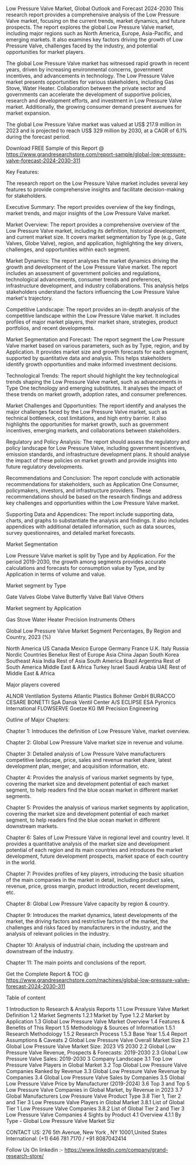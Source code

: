 Low Pressure Valve Market, Global Outlook and Forecast 2024-2030
This research report provides a comprehensive analysis of the Low Pressure Valve market, focusing on the current trends, market dynamics, and future prospects. The report explores the global Low Pressure Valve market, including major regions such as North America, Europe, Asia-Pacific, and emerging markets. It also examines key factors driving the growth of Low Pressure Valve, challenges faced by the industry, and potential opportunities for market players.

The global Low Pressure Valve market has witnessed rapid growth in recent years, driven by increasing environmental concerns, government incentives, and advancements in technology. The Low Pressure Valve market presents opportunities for various stakeholders, including Gas Stove, Water Heater. Collaboration between the private sector and governments can accelerate the development of supportive policies, research and development efforts, and investment in Low Pressure Valve market. Additionally, the growing consumer demand present avenues for market expansion.

The global Low Pressure Valve market was valued at US$ 217.9 million in 2023 and is projected to reach US$ 329 million by 2030, at a CAGR of 6.1% during the forecast period.

Download FREE Sample of this Report @ https://www.grandresearchstore.com/report-sample/global-low-pressure-valve-forecast-2024-2030-311


Key Features:

The research report on the Low Pressure Valve market includes several key features to provide comprehensive insights and facilitate decision-making for stakeholders.

Executive Summary: The report provides overview of the key findings, market trends, and major insights of the Low Pressure Valve market.

Market Overview: The report provides a comprehensive overview of the Low Pressure Valve market, including its definition, historical development, and current market size. It covers market segmentation by Type (e.g., Gate Valves, Globe Valve), region, and application, highlighting the key drivers, challenges, and opportunities within each segment.

Market Dynamics: The report analyses the market dynamics driving the growth and development of the Low Pressure Valve market. The report includes an assessment of government policies and regulations, technological advancements, consumer trends and preferences, infrastructure development, and industry collaborations. This analysis helps stakeholders understand the factors influencing the Low Pressure Valve market's trajectory.

Competitive Landscape: The report provides an in-depth analysis of the competitive landscape within the Low Pressure Valve market. It includes profiles of major market players, their market share, strategies, product portfolios, and recent developments.

Market Segmentation and Forecast: The report segment the Low Pressure Valve market based on various parameters, such as by Type, region, and by Application. It provides market size and growth forecasts for each segment, supported by quantitative data and analysis. This helps stakeholders identify growth opportunities and make informed investment decisions.

Technological Trends: The report should highlight the key technological trends shaping the Low Pressure Valve market, such as advancements in Type One technology and emerging substitutes. It analyses the impact of these trends on market growth, adoption rates, and consumer preferences.

Market Challenges and Opportunities: The report identify and analyses the major challenges faced by the Low Pressure Valve market, such as technical bottleneck, cost limitations, and high entry barrier. It also highlights the opportunities for market growth, such as government incentives, emerging markets, and collaborations between stakeholders.

Regulatory and Policy Analysis: The report should assess the regulatory and policy landscape for Low Pressure Valve, including government incentives, emission standards, and infrastructure development plans. It should analyse the impact of these policies on market growth and provide insights into future regulatory developments.

Recommendations and Conclusion: The report conclude with actionable recommendations for stakeholders, such as Application One Consumer, policymakers, investors, and infrastructure providers. These recommendations should be based on the research findings and address key challenges and opportunities within the Low Pressure Valve market.

Supporting Data and Appendices: The report include supporting data, charts, and graphs to substantiate the analysis and findings. It also includes appendices with additional detailed information, such as data sources, survey questionnaires, and detailed market forecasts.

Market Segmentation

Low Pressure Valve market is split by Type and by Application. For the period 2019-2030, the growth among segments provides accurate calculations and forecasts for consumption value by Type, and by Application in terms of volume and value.

Market segment by Type



Gate Valves
Globe Valve
Butterfly Valve
Ball Valve
Others


Market segment by Application



Gas Stove
Water Heater
Precision Instruments
Others


Global Low Pressure Valve Market Segment Percentages, By Region and Country, 2023 (%)



North America
US
Canada
Mexico
Europe
Germany
France
U.K.
Italy
Russia
Nordic Countries
Benelux
Rest of Europe
Asia
China
Japan
South Korea
Southeast Asia
India
Rest of Asia
South America
Brazil
Argentina
Rest of South America
Middle East & Africa
Turkey
Israel
Saudi Arabia
UAE
Rest of Middle East & Africa


Major players covered



ALNOR Ventilation Systems
Atlantic Plastics
Bohmer GmbH
BURACCO
CESARE BONETTI SpA
Dansk Ventil Center A/S
ECLIPSE
ESA Pyronics International
FLOWSERVE
Goetze KG
IMI Precision Engineering


Outline of Major Chapters:

Chapter 1: Introduces the definition of Low Pressure Valve, market overview.

Chapter 2: Global Low Pressure Valve market size in revenue and volume.

Chapter 3: Detailed analysis of Low Pressure Valve manufacturers competitive landscape, price, sales and revenue market share, latest development plan, merger, and acquisition information, etc.

Chapter 4: Provides the analysis of various market segments by type, covering the market size and development potential of each market segment, to help readers find the blue ocean market in different market segments.

Chapter 5: Provides the analysis of various market segments by application, covering the market size and development potential of each market segment, to help readers find the blue ocean market in different downstream markets.

Chapter 6: Sales of Low Pressure Valve in regional level and country level. It provides a quantitative analysis of the market size and development potential of each region and its main countries and introduces the market development, future development prospects, market space of each country in the world.

Chapter 7: Provides profiles of key players, introducing the basic situation of the main companies in the market in detail, including product sales, revenue, price, gross margin, product introduction, recent development, etc.

Chapter 8: Global Low Pressure Valve capacity by region & country.

Chapter 9: Introduces the market dynamics, latest developments of the market, the driving factors and restrictive factors of the market, the challenges and risks faced by manufacturers in the industry, and the analysis of relevant policies in the industry.

Chapter 10: Analysis of industrial chain, including the upstream and downstream of the industry.

Chapter 11: The main points and conclusions of the report.

Get the Complete Report & TOC @ https://www.grandresearchstore.com/machines/global-low-pressure-valve-forecast-2024-2030-311

Table of content

1 Introduction to Research & Analysis Reports
1.1 Low Pressure Valve Market Definition
1.2 Market Segments
1.2.1 Market by Type
1.2.2 Market by Application
1.3 Global Low Pressure Valve Market Overview
1.4 Features & Benefits of This Report
1.5 Methodology & Sources of Information
1.5.1 Research Methodology
1.5.2 Research Process
1.5.3 Base Year
1.5.4 Report Assumptions & Caveats
2 Global Low Pressure Valve Overall Market Size
2.1 Global Low Pressure Valve Market Size: 2023 VS 2030
2.2 Global Low Pressure Valve Revenue, Prospects & Forecasts: 2019-2030
2.3 Global Low Pressure Valve Sales: 2019-2030
3 Company Landscape
3.1 Top Low Pressure Valve Players in Global Market
3.2 Top Global Low Pressure Valve Companies Ranked by Revenue
3.3 Global Low Pressure Valve Revenue by Companies
3.4 Global Low Pressure Valve Sales by Companies
3.5 Global Low Pressure Valve Price by Manufacturer (2019-2024)
3.6 Top 3 and Top 5 Low Pressure Valve Companies in Global Market, by Revenue in 2023
3.7 Global Manufacturers Low Pressure Valve Product Type
3.8 Tier 1, Tier 2 and Tier 3 Low Pressure Valve Players in Global Market
3.8.1 List of Global Tier 1 Low Pressure Valve Companies
3.8.2 List of Global Tier 2 and Tier 3 Low Pressure Valve Companies
4 Sights by Product
4.1 Overview
4.1.1 By Type - Global Low Pressure Valve Market Siz

CONTACT US:
276 5th Avenue, New York , NY 10001,United States
International: (+1) 646 781 7170 / +91 8087042414

Follow Us On linkedin :- https://www.linkedin.com/company/grand-research-store/


